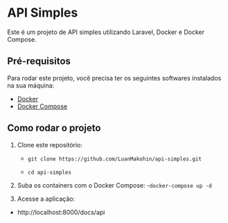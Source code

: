 # API Simples

Este é um projeto de API simples utilizando Laravel, Docker e Docker Compose.

## Pré-requisitos

Para rodar este projeto, você precisa ter os seguintes softwares instalados na sua máquina:

- [Docker](https://www.docker.com/)
- [Docker Compose](https://docs.docker.com/compose/)

## Como rodar o projeto

1. Clone este repositório:
   - ```git clone https://github.com/LuanMakohin/api-simples.git```

   - ```cd api-simples```


1. Suba os containers com o Docker Compose:
    -```docker-compose up -d```
    
3. Acesse a aplicação:
  - http://localhost:8000/docs/api

